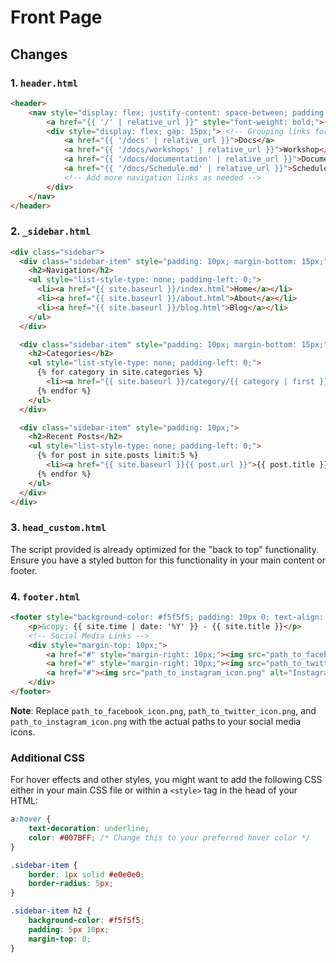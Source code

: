 # Front Page

## Changes

### 1. `header.html`

```html
<header>
    <nav style="display: flex; justify-content: space-between; padding: 10px 0;">
        <a href="{{ '/' | relative_url }}" style="font-weight: bold;">{{ site.title }}</a>
        <div style="display: flex; gap: 15px;"> <!-- Grouping links for better spacing -->
            <a href="{{ '/docs' | relative_url }}">Docs</a>
            <a href="{{ '/docs/workshops' | relative_url }}">Workshop</a>
            <a href="{{ '/docs/documentation' | relative_url }}">Documentation</a>
            <a href="{{ '/docs/Schedule.md' | relative_url }}">Schedule</a>
            <!-- Add more navigation links as needed -->
        </div>
    </nav>
</header>
```

### 2. `_sidebar.html`

```html
<div class="sidebar">
  <div class="sidebar-item" style="padding: 10px; margin-bottom: 15px;">
    <h2>Navigation</h2>
    <ul style="list-style-type: none; padding-left: 0;">
      <li><a href="{{ site.baseurl }}/index.html">Home</a></li>
      <li><a href="{{ site.baseurl }}/about.html">About</a></li>
      <li><a href="{{ site.baseurl }}/blog.html">Blog</a></li>
    </ul>
  </div>

  <div class="sidebar-item" style="padding: 10px; margin-bottom: 15px;">
    <h2>Categories</h2>
    <ul style="list-style-type: none; padding-left: 0;">
      {% for category in site.categories %}
        <li><a href="{{ site.baseurl }}/category/{{ category | first }}">{{ category | first }}</a></li>
      {% endfor %}
    </ul>
  </div>

  <div class="sidebar-item" style="padding: 10px;">
    <h2>Recent Posts</h2>
    <ul style="list-style-type: none; padding-left: 0;">
      {% for post in site.posts limit:5 %}
        <li><a href="{{ site.baseurl }}{{ post.url }}">{{ post.title }}</a></li>
      {% endfor %}
    </ul>
  </div>
</div>
```

### 3. `head_custom.html`

The script provided is already optimized for the "back to top" functionality. Ensure you have a styled button for this functionality in your main content or footer.

### 4. `footer.html`

```html
<footer style="background-color: #f5f5f5; padding: 10px 0; text-align: center;">
    <p>&copy; {{ site.time | date: '%Y' }} - {{ site.title }}</p>
    <!-- Social Media Links -->
    <div style="margin-top: 10px;">
        <a href="#" style="margin-right: 10px;"><img src="path_to_facebook_icon.png" alt="Facebook"></a>
        <a href="#" style="margin-right: 10px;"><img src="path_to_twitter_icon.png" alt="Twitter"></a>
        <a href="#"><img src="path_to_instagram_icon.png" alt="Instagram"></a>
    </div>
</footer>
```

**Note**: Replace `path_to_facebook_icon.png`, `path_to_twitter_icon.png`, and `path_to_instagram_icon.png` with the actual paths to your social media icons.

### Additional CSS

For hover effects and other styles, you might want to add the following CSS either in your main CSS file or within a `<style>` tag in the head of your HTML:

```css
a:hover {
    text-decoration: underline;
    color: #007BFF; /* Change this to your preferred hover color */
}

.sidebar-item {
    border: 1px solid #e0e0e0;
    border-radius: 5px;
}

.sidebar-item h2 {
    background-color: #f5f5f5;
    padding: 5px 10px;
    margin-top: 0;
}
```
